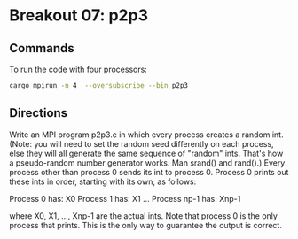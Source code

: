 # Breakout 07: p2p3

## Commands

To run the code with four processors:
```bash
cargo mpirun -n 4  --oversubscribe --bin p2p3
```

## Directions

Write an MPI program p2p3.c in which every process creates a random
int. (Note: you will need to set the random seed differently on each
process, else they will all generate the same sequence of "random"
ints. That's how a pseudo-random number generator works. Man srand()
and rand().) Every process other than process 0 sends its int to
process 0. Process 0 prints out these ints in order, starting with its
own, as follows:

  Process 0 has: X0
  Process 1 has: X1
  ...
  Process np-1 has: Xnp-1

where X0, X1, ..., Xnp-1 are the actual ints. Note that process 0 is
the only process that prints. This is the only way to guarantee the
output is correct.

